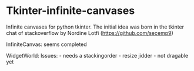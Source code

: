 # Tkinter-infinite-canvases
Infinite canvases for python tkinter. The initial idea was born in the tkinter chat of stackoverflow by Nordine Lotfi (https://github.com/secemp9)

InfiniteCanvas:
seems completed

WidgetWorld:
  Issues:
    - needs a stackingorder
    - resize jidder
    - not dragable yet

